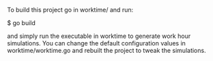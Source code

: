To build this project go in worktime/ and run:

$ go build

and simply run the executable in worktime to generate work hour simulations.
You can change the default configuration  values in worktime/worktime.go and
rebuilt the project to tweak the simulations.
